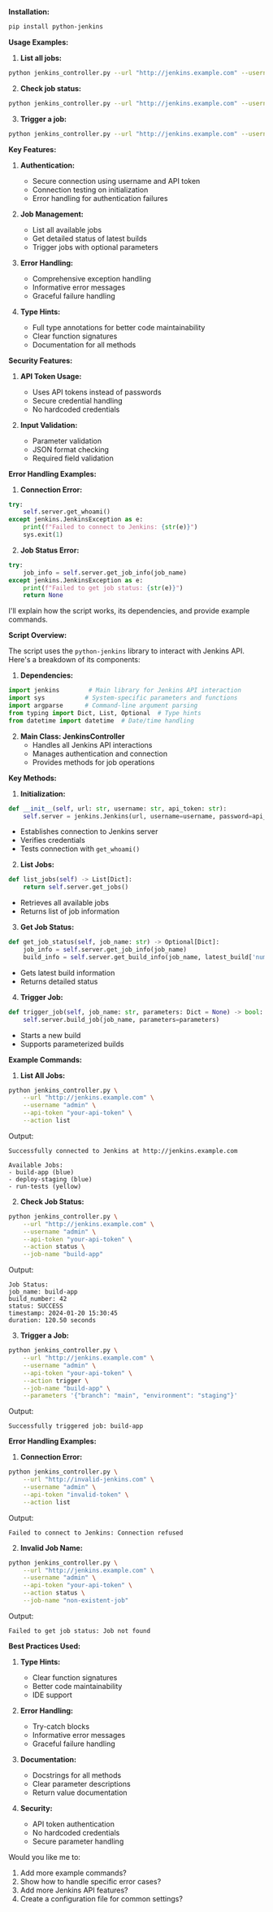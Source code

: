 **Installation:**
```bash
pip install python-jenkins
```

**Usage Examples:**

1. **List all jobs:**
```bash
python jenkins_controller.py --url "http://jenkins.example.com" --username "your-username" --api-token "your-token" --action list
```

2. **Check job status:**
```bash
python jenkins_controller.py --url "http://jenkins.example.com" --username "your-username" --api-token "your-token" --action status --job-name "my-job"
```

3. **Trigger a job:**
```bash
python jenkins_controller.py --url "http://jenkins.example.com" --username "your-username" --api-token "your-token" --action trigger --job-name "my-job" --parameters '{"param1": "value1"}'
```

**Key Features:**

1. **Authentication:**
   - Secure connection using username and API token
   - Connection testing on initialization
   - Error handling for authentication failures

2. **Job Management:**
   - List all available jobs
   - Get detailed status of latest builds
   - Trigger jobs with optional parameters

3. **Error Handling:**
   - Comprehensive exception handling
   - Informative error messages
   - Graceful failure handling

4. **Type Hints:**
   - Full type annotations for better code maintainability
   - Clear function signatures
   - Documentation for all methods

**Security Features:**

1. **API Token Usage:**
   - Uses API tokens instead of passwords
   - Secure credential handling
   - No hardcoded credentials

2. **Input Validation:**
   - Parameter validation
   - JSON format checking
   - Required field validation

**Error Handling Examples:**

1. **Connection Error:**
```python
try:
    self.server.get_whoami()
except jenkins.JenkinsException as e:
    print(f"Failed to connect to Jenkins: {str(e)}")
    sys.exit(1)
```

2. **Job Status Error:**
```python
try:
    job_info = self.server.get_job_info(job_name)
except jenkins.JenkinsException as e:
    print(f"Failed to get job status: {str(e)}")
    return None
```



I'll explain how the script works, its dependencies, and provide example commands.

**Script Overview:**

The script uses the `python-jenkins` library to interact with Jenkins API. Here's a breakdown of its components:

1. **Dependencies:**
```python
import jenkins        # Main library for Jenkins API interaction
import sys           # System-specific parameters and functions
import argparse      # Command-line argument parsing
from typing import Dict, List, Optional  # Type hints
from datetime import datetime  # Date/time handling
```

2. **Main Class: JenkinsController**
   - Handles all Jenkins API interactions
   - Manages authentication and connection
   - Provides methods for job operations

**Key Methods:**

1. **Initialization:**
```python
def __init__(self, url: str, username: str, api_token: str):
    self.server = jenkins.Jenkins(url, username=username, password=api_token)
```
- Establishes connection to Jenkins server
- Verifies credentials
- Tests connection with `get_whoami()`

2. **List Jobs:**
```python
def list_jobs(self) -> List[Dict]:
    return self.server.get_jobs()
```
- Retrieves all available jobs
- Returns list of job information

3. **Get Job Status:**
```python
def get_job_status(self, job_name: str) -> Optional[Dict]:
    job_info = self.server.get_job_info(job_name)
    build_info = self.server.get_build_info(job_name, latest_build['number'])
```
- Gets latest build information
- Returns detailed status

4. **Trigger Job:**
```python
def trigger_job(self, job_name: str, parameters: Dict = None) -> bool:
    self.server.build_job(job_name, parameters=parameters)
```
- Starts a new build
- Supports parameterized builds

**Example Commands:**

1. **List All Jobs:**
```bash
python jenkins_controller.py \
    --url "http://jenkins.example.com" \
    --username "admin" \
    --api-token "your-api-token" \
    --action list
```
Output:
```
Successfully connected to Jenkins at http://jenkins.example.com

Available Jobs:
- build-app (blue)
- deploy-staging (blue)
- run-tests (yellow)
```

2. **Check Job Status:**
```bash
python jenkins_controller.py \
    --url "http://jenkins.example.com" \
    --username "admin" \
    --api-token "your-api-token" \
    --action status \
    --job-name "build-app"
```
Output:
```
Job Status:
job_name: build-app
build_number: 42
status: SUCCESS
timestamp: 2024-01-20 15:30:45
duration: 120.50 seconds
```

3. **Trigger a Job:**
```bash
python jenkins_controller.py \
    --url "http://jenkins.example.com" \
    --username "admin" \
    --api-token "your-api-token" \
    --action trigger \
    --job-name "build-app" \
    --parameters '{"branch": "main", "environment": "staging"}'
```
Output:
```
Successfully triggered job: build-app
```

**Error Handling Examples:**

1. **Connection Error:**
```bash
python jenkins_controller.py \
    --url "http://invalid-jenkins.com" \
    --username "admin" \
    --api-token "invalid-token" \
    --action list
```
Output:
```
Failed to connect to Jenkins: Connection refused
```

2. **Invalid Job Name:**
```bash
python jenkins_controller.py \
    --url "http://jenkins.example.com" \
    --username "admin" \
    --api-token "your-api-token" \
    --action status \
    --job-name "non-existent-job"
```
Output:
```
Failed to get job status: Job not found
```

**Best Practices Used:**

1. **Type Hints:**
   - Clear function signatures
   - Better code maintainability
   - IDE support

2. **Error Handling:**
   - Try-catch blocks
   - Informative error messages
   - Graceful failure handling

3. **Documentation:**
   - Docstrings for all methods
   - Clear parameter descriptions
   - Return value documentation

4. **Security:**
   - API token authentication
   - No hardcoded credentials
   - Secure parameter handling

Would you like me to:
1. Add more example commands?
2. Show how to handle specific error cases?
3. Add more Jenkins API features?
4. Create a configuration file for common settings?

